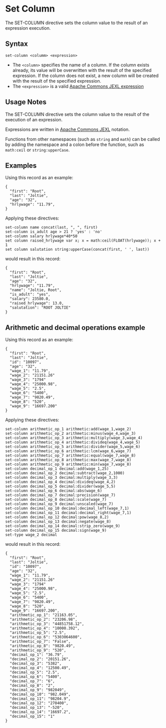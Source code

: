 # Set Column

The SET-COLUMN directive sets the column value to the result of an expression execution.


## Syntax
```
set-column <columm> <expression>
```

* The `<column>` specifies the name of a column. If the column exists already, its value will be overwritten with the result of the specified expression. If the column does not exist, a new column will be created with the result of the specified expression.
* The `<expression>` is a valid [Apache Commons JEXL
  expression](http://commons.apache.org/proper/commons-jexl/reference/syntax.html)


## Usage Notes

The SET-COLUMN directive sets the column value to the result of the execution of an expression.

Expressions are written in [Apache Commons
JEXL](http://commons.apache.org/proper/commons-jexl/reference/syntax.html) notation.

Functions from other namespaces (such as `string` and `math`) can be called by adding the
namespace and a colon before the function, such as `math:ceil` or `string:upperCase`.


## Examples

Using this record as an example:
```
{
  "first": "Root",
  "last": "Joltie",
  "age": "32",
  "hrlywage": "11.79",
}
```

Applying these directives:
```
set-column name concat(last, ", ", first)
set-column is_adult age > 21 ? 'yes' : 'no'
set-column salary hrlywage*40*50
set column raised_hrlywage var x; x = math:ceil(FLOAT(hrlywage)); x + 1
set column salutation string:upperCase(concat(first, ' ', last))
```

would result in this record:
```
{
  "first": "Root",
  "last": "Joltie",
  "age": "32",
  "hrlywage": "11.79",
  "name": "Joltie, Root",
  "is_adult": "yes",
  "salary": 23580.0,
  "raised_hrlywage": 13.0,
  "salutation": "ROOT JOLTIE"
}
```

## Arithmetic and decimal operations example 

Using this record as an example:
```
{
  "first": "Root",
  "last": "Joltie",
  "id": "10097",
  "age": "32",
  "wage_1": "11.79",
  "wage_2": "21151.26"
  "wage_3": "1794"
  "wage_4": "25000.98",
  "wage_5": "2.5",
  "wage_6": "5400",
  "wage_7": "9820.49",
  "wage_8": "520",
  "wage_9": "16697.200"
}
```
Applying these directives:
```
set-column arithmetic_op_1 arithmetic:add(wage_1,wage_2)
set-column arithmetic_op_2 arithmetic:minus(wage_4,wage_3)
set-column arithmetic_op_3 arithmetic:multiply(wage_3,wage_4)
set-column arithmetic_op_4 arithmetic:divideq(wage_4,wage_5)
set-column arithmetic_op_5 arithmetic:divider(wage_5,wage_6)
set-column arithmetic_op_6 arithmetic:lcm(wage_6,wage_7)
set-column arithmetic_op_7 arithmetic:equal(wage_7,wage_8)
set-column arithmetic_op_8 arithmetic:max(wage_7,wage_8)
set-column arithmetic_op_9 arithmetic:min(wage_7,wage_8)
set-column decimal_op_1 decimal:add(wage_1,25)
set-column decimal_op_2 decimal:subtract(wage_2,1000)
set-column decimal_op_3 decimal:multiply(wage_3,3)
set-column decimal_op_4 decimal:divideq(wage_4,2)
set-column decimal_op_5 decimal:divider(wage_5,5)
set-column decimal_op_6 decimal:abs(wage_6)
set-column decimal_op_7 decimal:precision(wage_7)
set-column decimal_op_8 decimal:scale(wage_7)
set-column decimal_op_9 decimal:unscaled(wage_7)
set-column decimal_op_10 decimal:decimal_left(wage_7,1)
set-column decimal_op_11 decimal:decimal_right(wage_7,1)
set-column decimal_op_12 decimal:pow(wage_8,2)
set-column decimal_op_13 decimal:negate(wage_8)
set-column decimal_op_14 decimal:strip_zero(wage_9)
set-column decimal_op_15 decimal:sign(wage_9)
set-type wage_2 decimal
```
would result in this record:
```
{
  "first": "Root",
  "last": "Joltie",
  "id": "10097",
  "age": "32",
  "wage_1": "11.79",
  "wage_2": "21151.26"
  "wage_3": "1794"
  "wage_4": "25000.98",
  "wage_5": "2.5",
  "wage_6": "5400",
  "wage_7": "9820.49",
  "wage_8": "520",
  "wage_9": "16697.200",
  "arithmetic_op_1": "21163.05",
  "arithmetic_op_2": "23206.98",
  "arithmetic_op_3": "44851758.12",
  "arithmetic_op_4": "10000.392",
  "arithmetic_op_5": "2.5",
  "arithmetic_op_6": "5303064600",
  "arithmetic_op_7": "False",
  "arithmetic_op_8": "9820.49",
  "arithmetic_op_9": "520",
  "decimal_op_1": "36.79",
  "decimal_op_2": "20151.26",
  "decimal_op_3": "5382",
  "decimal_op_4": "12500.49",
  "decimal_op_5": "2.5",
  "decimal_op_6": "5400",
  "decimal_op_7": "6",
  "decimal_op_8": "2",
  "decimal_op_9": "982049",
  "decimal_op_10": "982.049",
  "decimal_op_11": "98204.9",
  "decimal_op_12": "270400",
  "decimal_op_13": "-520",
  "decimal_op_14": "16697.2",
  "decimal_op_15": "1"
}
```